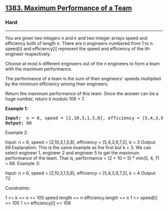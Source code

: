 
<h2><a href="https://leetcode.com/problems/maximum-performance-of-a-team/">1383. Maximum Performance of a Team</a></h2>
<h3>Hard</h3>
<hr>
<div><p>You are given two integers n and k and two integer arrays speed and efficiency both of length n. There are n engineers numbered from 1 to n. speed[i] and efficiency[i] represent the speed and efficiency of the ith engineer respectively.

Choose at most k different engineers out of the n engineers to form a team with the maximum performance.

The performance of a team is the sum of their engineers' speeds multiplied by the minimum efficiency among their engineers.

Return the maximum performance of this team. Since the answer can be a huge number, return it modulo 109 + 7.
 
</p>


<p><strong>Example 1:</strong></p>
<pre><strong>Input:</strong>  n = 6, speed = [2,10,3,1,5,8], efficiency = [5,4,3,9,7,2], k = 2
<strong>Output:</strong> 60
</pre>
  
Example 2:

Input: n = 6, speed = [2,10,3,1,5,8], efficiency = [5,4,3,9,7,2], k = 3
Output: 68
Explanation:
This is the same example as the first but k = 3. We can select engineer 1, engineer 2 and engineer 5 to get the maximum performance of the team. That is, performance = (2 + 10 + 5) * min(5, 4, 7) = 68.
Example 3:

Input: n = 6, speed = [2,10,3,1,5,8], efficiency = [5,4,3,9,7,2], k = 4
Output: 72
 

Constraints:

1 <= k <= n <= 105
speed.length == n
efficiency.length == n
1 <= speed[i] <= 105
1 <= efficiency[i] <= 108
